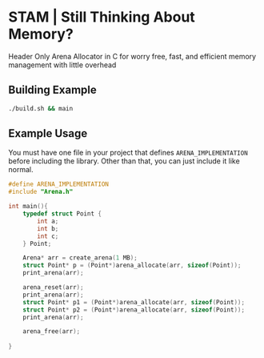 
# STAM | Still Thinking About Memory?
Header Only Arena Allocator in C for worry free, fast, and efficient memory management with little overhead


## Building Example
```bash
./build.sh && main
```


## Example Usage

You must have one file in your project that defines `ARENA_IMPLEMENTATION` before including the library. Other than that, you can just include it like normal.

```C
#define ARENA_IMPLEMENTATION
#include "Arena.h"

int main(){
    typedef struct Point {
        int a;
        int b;
        int c;
    } Point;

    Arena* arr = create_arena(1 MB);
    struct Point* p = (Point*)arena_allocate(arr, sizeof(Point));
    print_arena(arr);

    arena_reset(arr);
    print_arena(arr);
    struct Point* p1 = (Point*)arena_allocate(arr, sizeof(Point));
    struct Point* p2 = (Point*)arena_allocate(arr, sizeof(Point));
    print_arena(arr);

    arena_free(arr);
    
}

```
